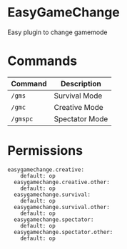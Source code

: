 # EasyGameChange

Easy plugin to change gamemode

# Commands
|**Command**|**Description**|
|-----------|---------------|
|`/gms`|Survival Mode|
|`/gmc`|Creative Mode|
|`/gmspc`|Spectator Mode|

# Permissions
```
easygamechange.creative:
    default: op
  easygamechange.creative.other:
    default: op
  easygamechange.survival:
    default: op
  easygamechange.survival.other:
    default: op
  easygamechange.spectator:
    default: op
  easygamechange.spectator.other:
    default: op
```
